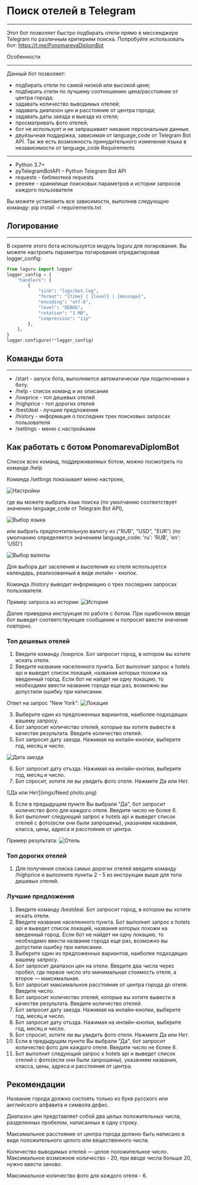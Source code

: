 # **Поиск отелей в Telegram**
___
Этот бот позволяет быстро подбирать отели прямо в мессенджере Telegram по различным критериям поиска. 
Попробуйте использовать бот: https://t.me/PonomarevaDiplomBot

Особенности
___
Данный бот позволяет:

* подбирать отели по самой низкой или высокой цене;
* подбирать отели по лучшему соотношению цена/расстояние от центра города;
* задавать количество выводимых отелей;
* задавать диапазон цен и расстояние от центра города;
* задавать даты заезда и выезда из отеля;
* просматривать фото отелей;
* бот не использует и не запрашивает никакие персональные данные.
* двуязычная поддержка, зависимая от language_code от Telegram Bot API. Так же есть возможность принудительного 
изменения языка в независимости от language_code
Requirements
___
* Python 3.7+
* pyTelegramBotAPI – Python Telegram Bot API
* requests - библиотека requests
* peewee - хранилище поисковых параметров и истории запросов каждого пользователя

Вы можете установить все зависимости, выполнив следующую команду: pip install -r requirements.txt

## Логирование
____
В скрипте этого бота используется модуль loguru для логирования. Вы можете настроить параметры логирования 
отредактировав logger_config:

```python
from loguru import logger
logger_config = {
    "handlers": [
        {
            "sink": "logs/bot.log", 
            "format": "{time} | {level} | {message}", 
            "encoding": "utf-8", 
            "level": "DEBUG",
            "rotation": "1 MB", 
            "compression": "zip"
        },
    ],
}
logger.configure(**logger_config)
```
## Команды бота
___
* /start - запуск бота, выполняется автоматически при подключении к боту.
* /help - список команд и их описание
* /lowprice - топ дешевых отелей
* /highprice - топ дорогих отелей
* /bestdeal - лучшие предложения
* /history - информация о последних трех поисковых запросах пользователя
* /settings - меню с настройками
## Как работать с ботом PonomarevaDiplomBot
Список всех команд, поддерживаемых ботом, можно посмотреть по команде /help 

Команда /settings показывает меню настроек,

![Настройки](imgs/Settings.png)

где вы можете выбрать язык поиска (по умолчанию соответствует значению language_code от Telegram Bot API),

![Выбор языка](imgs/Language.png)

или выбрать предпочтительную валюту из ("RUB", "USD", "EUR") (по умолчанию определяется значением language_code: 'ru': 'RUB', 'en': 'USD')

![Выбор валюты](imgs/Currency.png)

Для выбора дат заселения и выселения из отеля используется календарь, реализованный в виде инлайн - кнопок.

Команда /history выводит информацию о трех последних запросах пользователя.

Пример запроса из истории: ![История](imgs/History.png)

Далее приведена инструкция по работе с ботом. При ошибочном вводе бот выведет соответствующее сообщение и 
попросит ввести значение повторно.

### Топ дешевых отелей
1. Введите команду /lowprice. Бот запросит город, в котором вы хотите искать отели.
2. Введите название населенного пункта. Бот выполнит запрос к hotels api и выведет список локаций, названия которых похожи на введенный город. Если бот не найдет ни одну локацию, то необходимо ввести название города еще раз, возможно вы допустили ошибку при написании.

Ответ на запрос "New York": ![Локация](imgs/Location.png)

3. Выберите один из предложенных вариантов, наиболее подходящих вашему запросу.
4. Бот запросит количество отелей, которые вы хотите вывести в качестве результата. Введите количество отелей.
5. Бот запросит дату заезда. Нажимая на инлайн-кнопки, выберите год, месяц и число.

![Дата заезда](imgs/Calendar.png)

6. Бот запросит дату отъзда. Нажимая на инлайн-кнопки, выберите год, месяц и число.
7. Бот спросит, хотите ли вы увидеть фото отеля. Нажмите Да или Нет.

![Да или Нет](imgs/Need photo.png)

8. Если в предыдущем пункте Вы выбрали "Да", бот запросит количество фото для каждого отеля. Введите число не более 6.
9. Бот выполнит следующий запрос к hotels api и выведет список отелей с фото(если они были запрошены), 
указанием названия, класса, цены, адреса и расстояния от центра.

Пример результата: ![Отель](imgs/Hotel.png)

### Топ дорогих отелей
1. Для получения списка самых дорогих отелей введите команду /highprice и выполните пункты 2 - 5 из инструкции выше 
для топа дешевых отелей.

### Лучшие предложения
1. Введите команду /bestdeal. Бот запросит город, в котором вы хотите искать отели.
2. Введите название населенного пункта. Бот выполнит запрос к hotels api и выведет список локаций, названия которых похожи на введенный город. Если бот не найдет ни одну локацию, то необходимо ввести название города еще раз, возможно вы допустили ошибку при написании.
3. Выберите один из предложенных вариантов, наиболее подходящих вашему запросу.
4. Бот запросит диапазон цен на отели. Введите два числа через пробел, где первое число это минимальная стоимость отеля, а второе — максимальная.
5. Бот запросит максимальное расстояние от центра города до отеля. Введите число.
6. Бот запросит количество отелей, которые вы хотите вывести в качестве результата. Введите количество отелей.
7. Бот запросит дату заезда. Нажимая на инлайн-кнопки, выберите год, месяц и число.
8. Бот запросит дату отъзда. Нажимая на инлайн-кнопки, выберите год, месяц и число.
9. Бот спросит, хотите ли вы увидеть фото отеля. Нажмите Да или Нет.
10. Если в предыдущем пункте Вы выбрали "Да", бот запросит количество фото для каждого отеля. Введите число не более 6.
11. Бот выполнит следующий запрос к hotels api и выведет список отелей с фото(если они были запрошены), 
указанием названия, класса, цены, адреса и расстояния от центра.

## Рекомендации
Название города должно состоять только из букв русского или английского алфавита и символа дефис. 

Диапазон цен представляет собой два целых положительных числа, разделенных пробелом, написанных в одну строку. 

Максимальное расстояние от центра города должно быть написано в виде положительного целого или вещественного 
числа. 

Количество выводимых отелей — целое положительное число. Максимальное возможное количество - 20, 
при вводе числа больше 20, нужно ввести заново. 

Максимальное количество фото для каждого отеля - 6.
